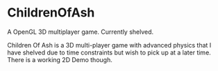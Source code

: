 # ChildrenOfAsh
A OpenGL 3D multiplayer game.  Currently shelved.

Children Of Ash is a 3D multi-player game with advanced physics that I have shelved due to time constraints but wish to pick up at a later time.  There is a working 2D Demo though.